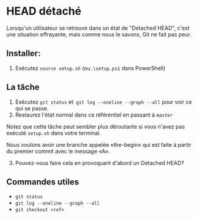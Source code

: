 # HEAD détaché

Lorsqu'un utilisateur se retrouve dans un état de "Detached HEAD", c'est une situation effrayante, mais comme nous le savons, Git ne fait pas peur.

## Installer:

1. Exécutez `source setup.sh` (ou`.\setup.ps1` dans PowerShell)

## La tâche

1. Exécutez `git status` et` git log --oneline --graph --all` pour voir ce qui se passe.
2. Restaurez l'état normal dans ce référentiel en passant à `master`

Notez que cette tâche peut sembler plus déroutante si vous n'avez pas exécuté `setup.sh` dans votre terminal.

Nous voulons avoir une branche appelée «the-begin» qui est faite à partir du premier commit avec le message «A».

3. Pouvez-vous faire cela en provoquant d'abord un Detached HEAD?

## Commandes utiles

- `git status`
- `git log --oneline --graph --all`
- `git checkout <ref>`
